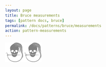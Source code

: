 ```yaml
---
layout: page
title: Bruce measurements
tags: [pattern docs, bruce]
permalink: /docs/patterns/bruce/measurements
action: pattern-measurements
---
```

<div id="measurements"><p class="text-center"><img src="/img/logo/spinner.svg" alt="Loading..."></p></div>

